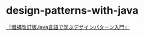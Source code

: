design-patterns-with-java
=========================

[『増補改訂版Java言語で学ぶデザインパターン入門』](http://www.hyuki.com/dp/)

